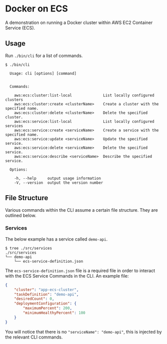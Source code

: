 # Docker on ECS

A demonstration on running a Docker cluster within AWS EC2 Container Service (ECS).

## Usage

Run `./bin/cli` for a list of commands.

```
$ ./bin/cli

  Usage: cli [options] [command]


  Commands:

    aws:ecs:cluster:list-local              List locally configured clusters
    aws:ecs:cluster:create <clusterName>    Create a cluster with the specified name.
    aws:ecs:cluster:delete <clusterName>    Delete the specified cluster.
    aws:ecs:service:list-local              List locally configured services
    aws:ecs:service:create <serviceName>    Create a service with the specified name.
    aws:ecs:service:update <serviceName>    Update the specified service.
    aws:ecs:service:delete <serviceName>    Delete the specified service.
    aws:ecs:service:describe <serviceName>  Describe the specified service.

  Options:

    -h, --help     output usage information
    -V, --version  output the version number
```

## File Structure

Various commands within the CLI assume a certain file structure. They are outlined below.

### Services

The below example has a service called `demo-api`.

```
$ tree ./src/services
./src/services
└── demo-api
    └── ecs-service-definition.json
```

The `ecs-service-definition.json` file is a required file in order to interact with the ECS Service Commands in the CLI. An example file:

```json
{
    "cluster": "app-ecs-cluster",
    "taskDefinition": "demo-api",
    "desiredCount": 0,
    "deploymentConfiguration": {
        "maximumPercent": 200,
        "minimumHealthyPercent": 100
    }
}
```

You will notice that there is no `"serviceName": "demo-api"`, this is injected by the relevant CLI commands.
